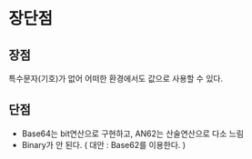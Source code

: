 # 장단점

## 장점

특수문자(기호)가 없어 어떠한 환경에서도 값으로 사용할 수 있다.

## 단점

* Base64는 bit연산으로 구현하고, AN62는 산술연산으로 다소 느림
* Binary가 안 된다. ( 대안 : Base62를 이용한다. )
